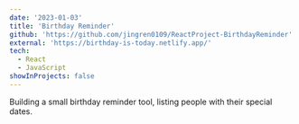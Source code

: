 ```yaml
---
date: '2023-01-03'
title: 'Birthday Reminder'
github: 'https://github.com/jingren0109/ReactProject-BirthdayReminder'
external: 'https://birthday-is-today.netlify.app/'
tech:
  - React
  - JavaScript
showInProjects: false
---
```


Building a small birthday reminder tool, listing people with their special dates.
